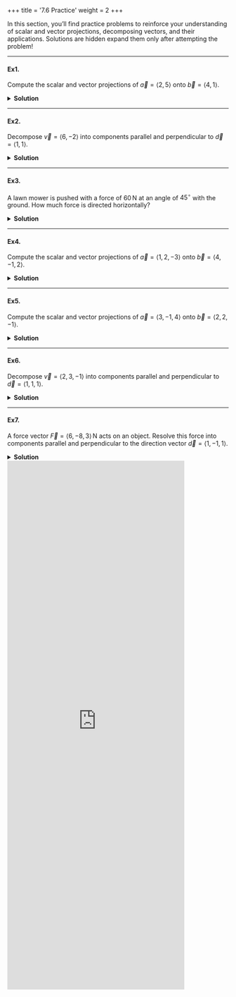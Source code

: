 +++
title = '7.6 Practice'
weight = 2
+++


In this section, you’ll find practice problems to reinforce your understanding of scalar and vector projections, decomposing vectors, and their applications. Solutions are hidden expand them only after attempting the problem!

---

#### Ex1.
Compute the scalar and vector projections of $\vec{a} = \langle 2, 5 \rangle$ onto $\vec{b} = \langle 4, 1 \rangle$.

<details>
  <summary>
    <strong id="solution-title">Solution</strong>
  </summary>

1. **Scalar Projection**:

   \[
   \text{comp}_{\vec{b}} \vec{a} = \frac{\vec{a} \cdot \vec{b}}{|\vec{b}|}.
   \]

   Compute the dot product:

   \[
   \vec{a} \cdot \vec{b} = (2)(4) + (5)(1) = 8 + 5 = 13.
   \]

   Compute $|\vec{b}|$:

   \[
   |\vec{b}| = \sqrt{(4)^2 + (1)^2} = \sqrt{16 + 1} = \sqrt{17}.
   \]

   Substitute:

   \[
   \text{comp}_{\vec{b}} \vec{a} = \frac{13}{\sqrt{17}}.
   \]

2. **Vector Projection**:

   \[
   \text{proj}_{\vec{b}} \vec{a} = \left( \frac{\vec{a} \cdot \vec{b}}{|\vec{b}|^2} \right) \vec{b}.
   \]

   Compute $|\vec{b}|^2$:

   \[
   |\vec{b}|^2 = (4)^2 + (1)^2 = 16 + 1 = 17.
   \]

   Substitute:

   \[
   \text{proj}_{\vec{b}} \vec{a} = \left( \frac{13}{17} \right) \langle 4, 1 \rangle = \left\langle \frac{52}{17}, \frac{13}{17} \right\rangle.
   \]

**Answer**:
- Scalar Projection: $ \boxed{\frac{13}{\sqrt{17}}} $.
- Vector Projection: $ \boxed{\left\langle \frac{52}{17}, \frac{13}{17} \right\rangle} $.

</details>

---

#### Ex2.
Decompose $\vec{v} = \langle 6, -2 \rangle$ into components parallel and perpendicular to $\vec{d} = \langle 1, 1 \rangle$.

<details>
  <summary>
    <strong id="solution-title">Solution</strong>
  </summary>

1. **Parallel Component**:

   \[
   \vec{v}_{\parallel} = \left( \frac{\vec{v} \cdot \vec{d}}{|\vec{d}|^2} \right) \vec{d}.
   \]

   Compute the dot product:

   \[
   \vec{v} \cdot \vec{d} = (6)(1) + (-2)(1) = 6 - 2 = 4.
   \]

   Compute $|\vec{d}|^2$:

   \[
   |\vec{d}|^2 = (1)^2 + (1)^2 = 1 + 1 = 2.
   \]

   Substitute:

   \[
   \vec{v}_{\parallel} = \left( \frac{4}{2} \right) \langle 1, 1 \rangle = \langle 2, 2 \rangle.
   \]

2. **Perpendicular Component**:

   \[
   \vec{v}_{\perp} = \vec{v} - \vec{v}_{\parallel}.
   \]

   Substitute:

   \[
   \vec{v}_{\perp} = \langle 6, -2 \rangle - \langle 2, 2 \rangle = \langle 4, -4 \rangle.
   \]

**Answer**:
- Parallel Component: $ \boxed{\langle 2, 2 \rangle} $.
- Perpendicular Component: $ \boxed{\langle 4, -4 \rangle} $.

</details>

---

#### Ex3.
A lawn mower is pushed with a force of $60 \, \text{N}$ at an angle of $45^\circ$ with the ground. How much force is directed horizontally?

<details>
  <summary>
    <strong id="solution-title">Solution</strong>
  </summary>

The horizontal component of the force is:

\[
F_{\text{horizontal}} = F \cos\theta.
\]

Substitute:

\[
F_{\text{horizontal}} = (60) \cos(45^\circ) = (60)\left(\frac{\sqrt{2}}{2}\right) = 30\sqrt{2}.
\]

**Answer**:
The horizontal force is $ \boxed{30\sqrt{2} \, \text{N}} $.

</details>

---

#### Ex4.
Compute the scalar and vector projections of $\vec{a} = \langle 1, 2, -3 \rangle$ onto $\vec{b} = \langle 4, -1, 2 \rangle$.

<details>
  <summary>
    <strong id="solution-title">Solution</strong>
  </summary>

1. **Scalar Projection**:

   \[
   \text{comp}_{\vec{b}} \vec{a} = \frac{\vec{a} \cdot \vec{b}}{|\vec{b}|}.
   \]

   Compute the dot product:

   \[
   \vec{a} \cdot \vec{b} = (1)(4) + (2)(-1) + (-3)(2) = 4 - 2 - 6 = -4.
   \]

   Compute $|\vec{b}|$:

   \[
   |\vec{b}| = \sqrt{(4)^2 + (-1)^2 + (2)^2} = \sqrt{16 + 1 + 4} = \sqrt{21}.
   \]

   Substitute:

   \[
   \text{comp}_{\vec{b}} \vec{a} = \frac{-4}{\sqrt{21}}.
   \]

2. **Vector Projection**:

   \[
   \text{proj}_{\vec{b}} \vec{a} = \left( \frac{\vec{a} \cdot \vec{b}}{|\vec{b}|^2} \right) \vec{b}.
   \]

   Compute $|\vec{b}|^2$:

   \[
   |\vec{b}|^2 = (4)^2 + (-1)^2 + (2)^2 = 16 + 1 + 4 = 21.
   \]

   Substitute:

   \[
   \text{proj}_{\vec{b}} \vec{a} = \left( \frac{-4}{21} \right) \langle 4, -1, 2 \rangle = \left\langle \frac{-16}{21}, \frac{4}{21}, \frac{-8}{21} \right\rangle.
   \]

**Answer**:
- Scalar Projection: $ \boxed{\frac{-4}{\sqrt{21}}} $.
- Vector Projection: $ \boxed{\left\langle \frac{-16}{21}, \frac{4}{21}, \frac{-8}{21} \right\rangle} $.

</details>

---

#### Ex5.
Compute the scalar and vector projections of $\vec{a} = \langle 3, -1, 4 \rangle$ onto $\vec{b} = \langle 2, 2, -1 \rangle$.

<details>
  <summary>
    <strong id="solution-title">Solution</strong>
  </summary>

1. **Scalar Projection**:

   \[
   \text{comp}_{\vec{b}} \vec{a} = \frac{\vec{a} \cdot \vec{b}}{|\vec{b}|}.
   \]

   Compute the dot product:

   \[
   \vec{a} \cdot \vec{b} = (3)(2) + (-1)(2) + (4)(-1) = 6 - 2 - 4 = 0.
   \]
   
   Compute $|\vec{b}|$:
   
   \[
   |\vec{b}| = \sqrt{(2)^2 + (2)^2 + (-1)^2} = \sqrt{4 + 4 + 1} = \sqrt{9} = 3.
   \]
   
   Substitute:
   
   \[
   \text{comp}_{\vec{b}} \vec{a} = \frac{0}{3} = 0.
   \]

2. **Vector Projection**:
   
   \[
   \text{proj}_{\vec{b}} \vec{a} = \left( \frac{\vec{a} \cdot \vec{b}}{|\vec{b}|^2} \right) \vec{b}.
   \]
   
   Compute $|\vec{b}|^2$:
   
   \[
   |\vec{b}|^2 = (2)^2 + (2)^2 + (-1)^2 = 4 + 4 + 1 = 9.
   \]
   
   Substitute:
   
   \[
   \text{proj}_{\vec{b}} \vec{a} = \left( \frac{0}{9} \right) \langle 2, 2, -1 \rangle = \langle 0, 0, 0 \rangle.
   \]

**Answer**:
- Scalar Projection: $ \boxed{0} $.
- Vector Projection: $ \boxed{\langle 0, 0, 0 \rangle} $.

</details>

---

#### Ex6.
Decompose $\vec{v} = \langle 2, 3, -1 \rangle$ into components parallel and perpendicular to $\vec{d} = \langle 1, 1, 1 \rangle$.

<details>
  <summary>
    <strong id="solution-title">Solution</strong>
  </summary>

1. **Parallel Component**:
   
   \[
   \vec{v}_{\parallel} = \left( \frac{\vec{v} \cdot \vec{d}}{|\vec{d}|^2} \right) \vec{d}.
   \]
   
   Compute the dot product:
   
   \[
   \vec{v} \cdot \vec{d} = (2)(1) + (3)(1) + (-1)(1) = 2 + 3 - 1 = 4.
   \]
   
   Compute $|\vec{d}|^2$:
   
   \[
   |\vec{d}|^2 = (1)^2 + (1)^2 + (1)^2 = 1 + 1 + 1 = 3.
   \]
   
   Substitute:
   
   \[
   \vec{v}_{\parallel} = \left( \frac{4}{3} \right) \langle 1, 1, 1 \rangle = \left\langle \frac{4}{3}, \frac{4}{3}, \frac{4}{3} \right\rangle.
   \]

2. **Perpendicular Component**:
   
   \[
   \vec{v}_{\perp} = \vec{v} - \vec{v}_{\parallel}.
   \]
   
   Substitute:
   
   \[
   \vec{v}_{\perp} = \langle 2, 3, -1 \rangle - \left\langle \frac{4}{3}, \frac{4}{3}, \frac{4}{3} \right\rangle = \left\langle \frac{2}{3}, \frac{5}{3}, -\frac{7}{3} \right\rangle.
   \]

**Answer**:
- Parallel Component: $ \boxed{\left\langle \frac{4}{3}, \frac{4}{3}, \frac{4}{3} \right\rangle} $.
- Perpendicular Component: $ \boxed{\left\langle \frac{2}{3}, \frac{5}{3}, -\frac{7}{3} \right\rangle} $.

</details>

---

#### Ex7.
A force vector $\vec{F} = \langle 6, -8, 3 \rangle \, \text{N}$ acts on an object. Resolve this force into components parallel and perpendicular to the direction vector $\vec{d} = \langle 1, -1, 1 \rangle$.

<details>
  <summary>
    <strong id="solution-title">Solution</strong>
  </summary>

1. **Parallel Component**:

   \[
   \vec{F}_{\parallel} = \left( \frac{\vec{F} \cdot \vec{d}}{|\vec{d}|^2} \right) \vec{d}.
   \]

   Compute the dot product:

   \[
   \vec{F} \cdot \vec{d} = (6)(1) + (-8)(-1) + (3)(1) = 6 + 8 + 3 = 17.
   \]

   Compute $|\vec{d}|^2$:

   \[
   |\vec{d}|^2 = (1)^2 + (-1)^2 + (1)^2 = 1 + 1 + 1 = 3.
   \]

   Substitute:

   \[
   \vec{F}_{\parallel} = \left( \frac{17}{3} \right) \langle 1, -1, 1 \rangle = \left\langle \frac{17}{3}, -\frac{17}{3}, \frac{17}{3} \right\rangle.
   \]

2. **Perpendicular Component**:

   \[
   \vec{F}_{\perp} = \vec{F} - \vec{F}_{\parallel}.
   \]

   Substitute:

   \[
   \vec{F}_{\perp} = \langle 6, -8, 3 \rangle - \left\langle \frac{17}{3}, -\frac{17}{3}, \frac{17}{3} \right\rangle = \left\langle \frac{1}{3}, -\frac{7}{3}, -\frac{8}{3} \right\rangle.
   \]

**Answer**:
- Parallel Component: $ \boxed{\left\langle \frac{17}{3}, -\frac{17}{3}, \frac{17}{3} \right\rangle} $.
- Perpendicular Component: $ \boxed{\left\langle \frac{1}{3}, -\frac{7}{3}, -\frac{8}{3} \right\rangle} $.

</details>


<iframe src="https://script.google.com/macros/s/AKfycbw3a7tx6wOMEGAuWemh_Nr3kQ6WBjRjoyYIiHrqSPwCB-d-tkzHQBMcdb7dFlJZOnFa/exec" width="80%" height="1200px" frameborder="0" marginheight="0" marginwidth="0">Loading...</iframe>




